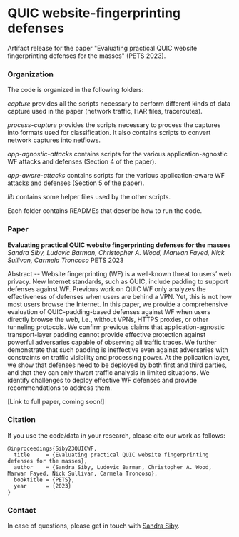 # QUIC website-fingerprinting defenses

Artifact release for the paper "Evaluating practical QUIC website fingerprinting defenses for the masses" (PETS 2023).

### Organization

The code is organized in the following folders:

*capture* provides all the scripts necessary to perform different kinds of data capture used in the paper (network traffic, HAR files, traceroutes).

*process-capture* provides the scripts necessary to process the captures into formats used for classification. It also contains scripts to convert network captures into netflows. 

*app-agnostic-attacks* contains scripts for the various application-agnostic WF attacks and defenses (Section 4 of the paper).

*app-aware-attacks* contains scripts for the various application-aware WF attacks and defenses (Section 5 of the paper).

*lib* contains some helper files used by the other scripts.

Each folder contains READMEs that describe how to run the code.

### Paper

**Evaluating practical QUIC website fingerprinting defenses for the masses**
*Sandra Siby, Ludovic Barman, Christopher A. Wood, Marwan Fayed, Nick Sullivan, Carmela Troncoso* 
PETS 2023

Abstract -- Website fingerprinting (WF) is a well-known threat to users’ web privacy. New Internet standards, such as QUIC, include padding to support defenses against WF. Previous work on QUIC WF only analyzes the effectiveness of defenses when users are behind a VPN. Yet, this is not how most users browse the Internet. In this paper, we provide a comprehensive evaluation of QUIC-padding-based defenses against WF when users directly browse the web, i.e., without VPNs, HTTPS proxies, or other tunneling protocols. We confirm previous claims that application-agnostic transport-layer padding cannot provide effective protection against powerful adversaries capable of observing all traffic traces. We further demonstrate that such padding is ineffective even against adversaries with constraints on traffic visibility and processing power. At the  pplication layer, we show that defenses need to be deployed by both first and third parties, and that they can only thwart traffic analysis in limited situations. We identify challenges to deploy effective WF defenses and provide recommendations to address them.

[Link to full paper, coming soon!]

### Citation

If you use the code/data in your research, please cite our work as follows:

```
@inproceedings{Siby23QUICWF,
  title     = {Evaluating practical QUIC website fingerprinting defenses for the masses},
  author    = {Sandra Siby, Ludovic Barman, Christopher A. Wood, Marwan Fayed, Nick Sullivan, Carmela Troncoso},
  booktitle = {PETS},
  year      = {2023}
}
```

### Contact

In case of questions, please get in touch with [Sandra Siby](https://sandrasiby.github.io/).



